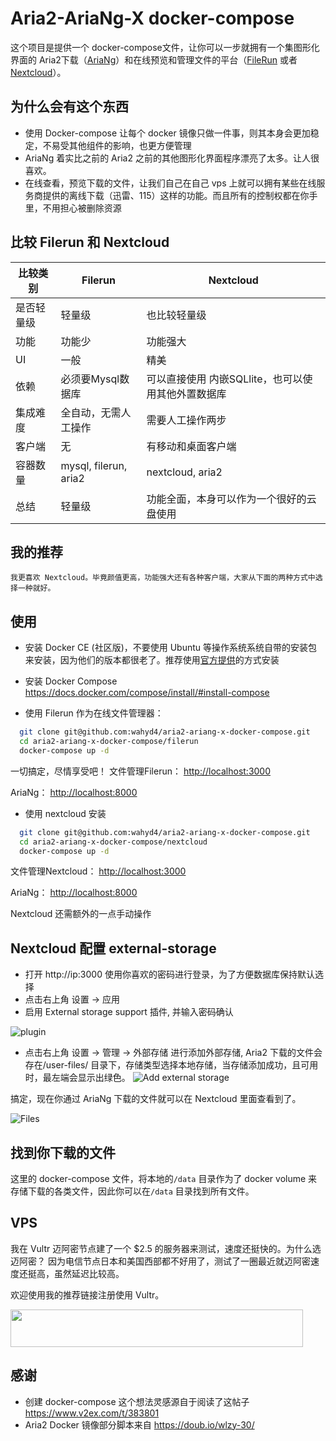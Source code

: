 # Aria2-AriaNg-X docker-compose

这个项目是提供一个 docker-compose文件，让你可以一步就拥有一个集图形化界面的 Aria2下载（[AriaNg](https://github.com/mayswind/AriaNg)）和在线预览和管理文件的平台（[FileRun](https://www.filerun.com/) 或者 [Nextcloud](https://nextcloud.com/)）。


## 为什么会有这个东西
  * 使用 Docker-compose 让每个 docker 镜像只做一件事，则其本身会更加稳定，不易受其他组件的影响，也更方便管理
  * AriaNg 着实比之前的 Aria2 之前的其他图形化界面程序漂亮了太多。让人很喜欢。
  * 在线查看，预览下载的文件，让我们自己在自己 vps 上就可以拥有某些在线服务商提供的离线下载（迅雷、115）这样的功能。而且所有的控制权都在你手里，不用担心被删除资源

## 比较 Filerun 和 Nextcloud

|比较类别 | Filerun | Nextcloud |
|---- | --- | --- |
|是否轻量级| 轻量级 | 也比较轻量级 |
|功能| 功能少 | 功能强大 |
|UI| 一般 | 精美 |
|依赖| 必须要Mysql数据库 | 可以直接使用 内嵌SQLlite，也可以使用其他外置数据库 |
|集成难度|全自动，无需人工操作|需要人工操作两步|
|客户端|无|有移动和桌面客户端|
|容器数量|mysql, filerun, aria2|nextcloud, aria2|
|总结|轻量级|功能全面，本身可以作为一个很好的云盘使用|


## 我的推荐

    我更喜欢 Nextcloud。毕竟颜值更高，功能强大还有各种客户端，大家从下面的两种方式中选择一种就好。

## 使用
  * 安装 Docker CE (社区版)，不要使用 Ubuntu 等操作系统系统自带的安装包来安装，因为他们的版本都很老了。推荐使用[官方提供](https://docs.docker.com/engine/installation/linux/docker-ce/ubuntu/)的方式安装

  * 安装 Docker Compose <https://docs.docker.com/compose/install/#install-compose>

  * 使用 Filerun 作为在线文件管理器：
  ```bash
    git clone git@github.com:wahyd4/aria2-ariang-x-docker-compose.git
    cd aria2-ariang-x-docker-compose/filerun
    docker-compose up -d
  ```
  一切搞定，尽情享受吧！
  文件管理Filerun： <http://localhost:3000>

  AriaNg： <http://localhost:8000>

  * 使用 nextcloud 安装
  ```bash
    git clone git@github.com:wahyd4/aria2-ariang-x-docker-compose.git
    cd aria2-ariang-x-docker-compose/nextcloud
    docker-compose up -d
  ```
  文件管理Nextcloud： <http://localhost:3000>

  AriaNg： <http://localhost:8000>

  Nextcloud 还需额外的一点手动操作
## Nextcloud 配置 external-storage
  * 打开 http://ip:3000 使用你喜欢的密码进行登录，为了方便数据库保持默认选择
  * 点击右上角 设置 -> 应用
  * 启用 External storage support 插件, 并输入密码确认

  ![plugin](https://raw.githubusercontent.com/wahyd4/aria2-ariang-x-docker-compose/master/images/nextcloud/external-storage.png)
  * 点击右上角 设置 -> 管理 -> 外部存储 进行添加外部存储, Aria2 下载的文件会存在/user-files/ 目录下，存储类型选择本地存储，当存储添加成功，且可用时，最左端会显示出绿色。
  ![Add external storage](https://raw.githubusercontent.com/wahyd4/aria2-ariang-x-docker-compose/master/images/nextcloud/config-storage.png)

  搞定，现在你通过 AriaNg 下载的文件就可以在 Nextcloud 里面查看到了。

  ![Files](https://raw.githubusercontent.com/wahyd4/aria2-ariang-x-docker-compose/master/images/nextcloud/downloads-folder.png)

## 找到你下载的文件

  这里的 docker-compose 文件，将本地的`/data` 目录作为了 docker volume 来存储下载的各类文件，因此你可以在`/data` 目录找到所有文件。

## VPS

  我在 Vultr 迈阿密节点建了一个 $2.5 的服务器来测试，速度还挺快的。为什么选迈阿密？ 因为电信节点日本和美国西部都不好用了，测试了一圈最近就迈阿密速度还挺高，虽然延迟比较高。

  欢迎使用我的推荐链接注册使用 Vultr。

  <a href="https://www.vultr.com/?ref=6908774"><img src="https://www.vultr.com/media/banner_2.png" width="468" height="60"></a>

## 感谢

  * 创建 docker-compose 这个想法灵感源自于阅读了这帖子 <https://www.v2ex.com/t/383801>
  * Aria2 Docker 镜像部分脚本来自 <https://doub.io/wlzy-30/>



